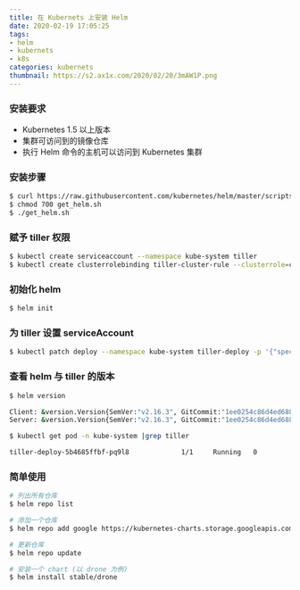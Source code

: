 ```yaml
---
title: 在 Kubernets 上安装 Helm
date: 2020-02-19 17:05:25
tags:
- helm
- kubernets
- k8s
categories: kubernets
thumbnail: https://s2.ax1x.com/2020/02/20/3mAW1P.png
---
```


### 安装要求

- Kubernetes 1.5 以上版本
- 集群可访问到的镜像仓库
- 执行 Helm 命令的主机可以访问到 Kubernetes 集群

### 安装步骤

```bash
$ curl https://raw.githubusercontent.com/kubernetes/helm/master/scripts/get > get_helm.sh
$ chmod 700 get_helm.sh
$ ./get_helm.sh
```

### 赋予 tiller 权限

```bash
$ kubectl create serviceaccount --namespace kube-system tiller
$ kubectl create clusterrolebinding tiller-cluster-rule --clusterrole=cluster-admin --serviceaccount=kube-system:tiller
```

### 初始化 helm

```bash
$ helm init 
```

### 为 tiller 设置 serviceAccount

```bash
$ kubectl patch deploy --namespace kube-system tiller-deploy -p '{"spec":{"template":{"spec":{"serviceAccount":"tiller"}}}}'
```

### 查看 helm 与 tiller 的版本

```bash
$ helm version

Client: &version.Version{SemVer:"v2.16.3", GitCommit:"1ee0254c86d4ed6887327dabed7aa7da29d7eb0d", GitTreeState:"clean"}
Server: &version.Version{SemVer:"v2.16.3", GitCommit:"1ee0254c86d4ed6887327dabed7aa7da29d7eb0d", GitTreeState:"clean"}
```

```bash
$ kubectl get pod -n kube-system |grep tiller

tiller-deploy-5b4685ffbf-pq9l8             1/1     Running   0          37m
```

### 简单使用

```bash
# 列出所有仓库
$ helm repo list

# 添加一个仓库
$ helm repo add google https://kubernetes-charts.storage.googleapis.com

# 更新仓库
$ helm repo update

# 安装一个 chart (以 drone 为例)
$ helm install stable/drone
```